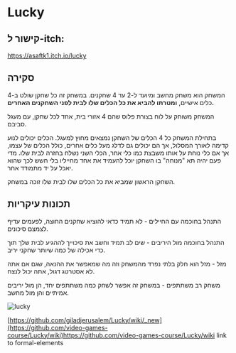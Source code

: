 # Lucky
## קישור ל-itch:
  https://asaftk1.itch.io/lucky
## סקירה
המשחק הוא משחק מחשב ומיועד ל-2 עד 4 שחקנים.
במשחק זה כל שחקן שולט ב-4 כלים אישיים, **ומטרתו להביא את כל הכלים שלו לבית לפני השחקנים האחרים.**

המשחק משוחק על לוח בצורת פלוס שהם 4 אזורי בית, אחד לכל שחקן, עם מעגל סביבם.

בתחילת המשחק כל 4 הכלים של השחקן נמצאים מחוץ למעגל.
הכלים יכולים לנוע קדימה לאורך המסלול, אך הם יכולים גם לדלג מעל כלים אחרים, כולל הכלים של עצמו, אך אם כלי נוחת על אותו משבצת כמו כלי אחר, הכלי השני נשלח בחזרה לבית שלו.
מדי פעם יהיה תא "מנוחה" בו השחקן יוכל להעמיד את אחד מחייליו בלי חשש לכך שהוא יאכל על יד מתמודד אחר.

השחקן הראשון שמביא את כל הכלים שלו לבית שלו זוכה במשחק.

## תכונות עיקריות
התנהל בחוכמה עם החיילים - לא תמיד כדאי להוציא שחקנים החוצה, לפעמים עדיף לצמצם סיכונים.

התנהל בחוכמה מול היריבים - שים לב תמיד וחשב את סיכוייך לההגיע לבית שלך תוך כדי אכילה של כמה שיותר שחקני יריב.

מזל - מזל הוא חלק בלתי נפרד מהמשחק וזה מה שמאפשר את ההנאה, שגם אם אתה לא אסטרטג דגול, אתה יכול לנצח.

משחק רב משתתפים - במשחק זה אפשר לשחק כמה משתתפים יחד, הן מול יריבים אמיתיים והן מול מחשב.

![lucky](https://github.com/video-games-course/Lucky/assets/74672386/614ef3ee-4324-4fac-b869-b03848a83616)


[https://github.com/giladjerusalem/Lucky/wiki/_new](https://github.com/video-games-course/Lucky/wiki)https://github.com/video-games-course/Lucky/wiki  link to formal-elements
